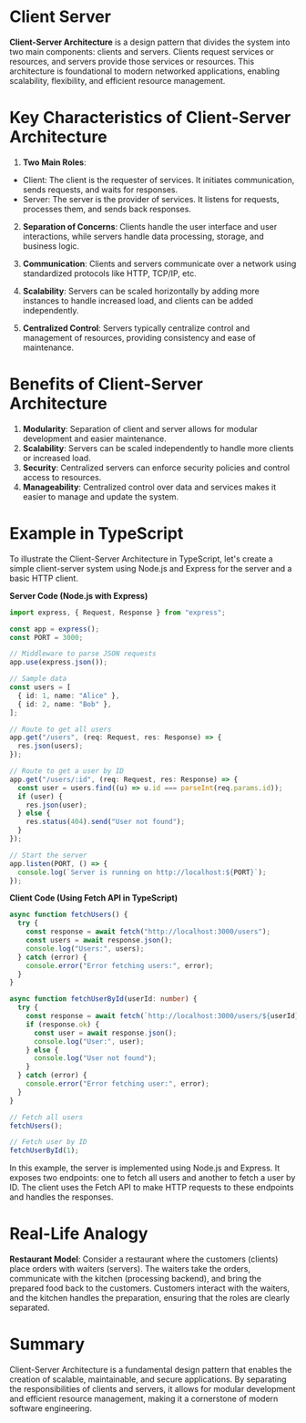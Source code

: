 # Client Server

**Client-Server Architecture** is a design pattern that divides the system into two main components: clients and servers. Clients request services or resources, and servers provide those services or resources. This architecture is foundational to modern networked applications, enabling scalability, flexibility, and efficient resource management.

# Key Characteristics of Client-Server Architecture

1.  **Two Main Roles**:

- Client: The client is the requester of services. It initiates communication, sends requests, and waits for responses.
- Server: The server is the provider of services. It listens for requests, processes them, and sends back responses.

2. **Separation of Concerns**: Clients handle the user interface and user interactions, while servers handle data processing, storage, and business logic.

3. **Communication**: Clients and servers communicate over a network using standardized protocols like HTTP, TCP/IP, etc.

4. **Scalability**: Servers can be scaled horizontally by adding more instances to handle increased load, and clients can be added independently.

5. **Centralized Control**: Servers typically centralize control and management of resources, providing consistency and ease of maintenance.

# Benefits of Client-Server Architecture

1. **Modularity**: Separation of client and server allows for modular development and easier maintenance.
2. **Scalability**: Servers can be scaled independently to handle more clients or increased load.
3. **Security**: Centralized servers can enforce security policies and control access to resources.
4. **Manageability**: Centralized control over data and services makes it easier to manage and update the system.

# Example in TypeScript

To illustrate the Client-Server Architecture in TypeScript, let's create a simple client-server system using Node.js and Express for the server and a basic HTTP client.

**Server Code (Node.js with Express)**

```typescript
import express, { Request, Response } from "express";

const app = express();
const PORT = 3000;

// Middleware to parse JSON requests
app.use(express.json());

// Sample data
const users = [
  { id: 1, name: "Alice" },
  { id: 2, name: "Bob" },
];

// Route to get all users
app.get("/users", (req: Request, res: Response) => {
  res.json(users);
});

// Route to get a user by ID
app.get("/users/:id", (req: Request, res: Response) => {
  const user = users.find((u) => u.id === parseInt(req.params.id));
  if (user) {
    res.json(user);
  } else {
    res.status(404).send("User not found");
  }
});

// Start the server
app.listen(PORT, () => {
  console.log(`Server is running on http://localhost:${PORT}`);
});
```

**Client Code (Using Fetch API in TypeScript)**

```typescript
async function fetchUsers() {
  try {
    const response = await fetch("http://localhost:3000/users");
    const users = await response.json();
    console.log("Users:", users);
  } catch (error) {
    console.error("Error fetching users:", error);
  }
}

async function fetchUserById(userId: number) {
  try {
    const response = await fetch(`http://localhost:3000/users/${userId}`);
    if (response.ok) {
      const user = await response.json();
      console.log("User:", user);
    } else {
      console.log("User not found");
    }
  } catch (error) {
    console.error("Error fetching user:", error);
  }
}

// Fetch all users
fetchUsers();

// Fetch user by ID
fetchUserById(1);
```

In this example, the server is implemented using Node.js and Express. It exposes two endpoints: one to fetch all users and another to fetch a user by ID. The client uses the Fetch API to make HTTP requests to these endpoints and handles the responses.

# Real-Life Analogy

**Restaurant Model**: Consider a restaurant where the customers (clients) place orders with waiters (servers). The waiters take the orders, communicate with the kitchen (processing backend), and bring the prepared food back to the customers. Customers interact with the waiters, and the kitchen handles the preparation, ensuring that the roles are clearly separated.

# Summary

Client-Server Architecture is a fundamental design pattern that enables the creation of scalable, maintainable, and secure applications. By separating the responsibilities of clients and servers, it allows for modular development and efficient resource management, making it a cornerstone of modern software engineering.
